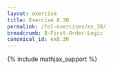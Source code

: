 ```yaml
---
layout: exercise
title: Exercise 8.30
permalink: /fol-exercises/ex_30/
breadcrumb: 8-First-Order-Logic
canonical_id: ex8.30
---
```


{% include mathjax_support %}

